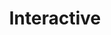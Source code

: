 ---
title: Interactive
eleventyNavigation:
  key: shortcutsInteractiveFR
  title: Interactive
  locale: fr
  parent: shortcutsFR
  order: 1
permalink: false
layout: 'layouts/base.njk'
---